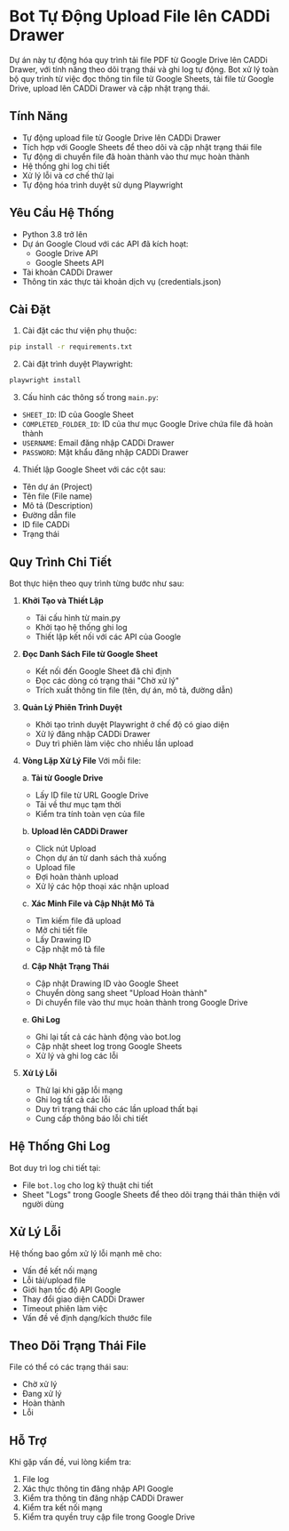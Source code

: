 # Bot Tự Động Upload File lên CADDi Drawer

Dự án này tự động hóa quy trình tải file PDF từ Google Drive lên CADDi Drawer, với tính năng theo dõi trạng thái và ghi log tự động. Bot xử lý toàn bộ quy trình từ việc đọc thông tin file từ Google Sheets, tải file từ Google Drive, upload lên CADDi Drawer và cập nhật trạng thái.

## Tính Năng

- Tự động upload file từ Google Drive lên CADDi Drawer
- Tích hợp với Google Sheets để theo dõi và cập nhật trạng thái file
- Tự động di chuyển file đã hoàn thành vào thư mục hoàn thành
- Hệ thống ghi log chi tiết
- Xử lý lỗi và cơ chế thử lại
- Tự động hóa trình duyệt sử dụng Playwright

## Yêu Cầu Hệ Thống

- Python 3.8 trở lên
- Dự án Google Cloud với các API đã kích hoạt:
  - Google Drive API
  - Google Sheets API
- Tài khoản CADDi Drawer
- Thông tin xác thực tài khoản dịch vụ (credentials.json)

## Cài Đặt

1. Cài đặt các thư viện phụ thuộc:
```bash
pip install -r requirements.txt
```

2. Cài đặt trình duyệt Playwright:
```bash
playwright install
```

3. Cấu hình các thông số trong `main.py`:
- `SHEET_ID`: ID của Google Sheet
- `COMPLETED_FOLDER_ID`: ID của thư mục Google Drive chứa file đã hoàn thành
- `USERNAME`: Email đăng nhập CADDi Drawer
- `PASSWORD`: Mật khẩu đăng nhập CADDi Drawer

4. Thiết lập Google Sheet với các cột sau:
- Tên dự án (Project)
- Tên file (File name)
- Mô tả (Description)
- Đường dẫn file
- ID file CADDi
- Trạng thái

## Quy Trình Chi Tiết

Bot thực hiện theo quy trình từng bước như sau:

1. **Khởi Tạo và Thiết Lập**
   - Tải cấu hình từ main.py
   - Khởi tạo hệ thống ghi log
   - Thiết lập kết nối với các API của Google

2. **Đọc Danh Sách File từ Google Sheet**
   - Kết nối đến Google Sheet đã chỉ định
   - Đọc các dòng có trạng thái "Chờ xử lý"
   - Trích xuất thông tin file (tên, dự án, mô tả, đường dẫn)

3. **Quản Lý Phiên Trình Duyệt**
   - Khởi tạo trình duyệt Playwright ở chế độ có giao diện
   - Xử lý đăng nhập CADDi Drawer
   - Duy trì phiên làm việc cho nhiều lần upload

4. **Vòng Lặp Xử Lý File**
   Với mỗi file:
   
   a. **Tải từ Google Drive**
   - Lấy ID file từ URL Google Drive
   - Tải về thư mục tạm thời
   - Kiểm tra tính toàn vẹn của file
   
   b. **Upload lên CADDi Drawer**
   - Click nút Upload
   - Chọn dự án từ danh sách thả xuống
   - Upload file
   - Đợi hoàn thành upload
   - Xử lý các hộp thoại xác nhận upload
   
   c. **Xác Minh File và Cập Nhật Mô Tả**
   - Tìm kiếm file đã upload
   - Mở chi tiết file
   - Lấy Drawing ID
   - Cập nhật mô tả file
   
   d. **Cập Nhật Trạng Thái**
   - Cập nhật Drawing ID vào Google Sheet
   - Chuyển dòng sang sheet "Upload Hoàn thành"
   - Di chuyển file vào thư mục hoàn thành trong Google Drive
   
   e. **Ghi Log**
   - Ghi lại tất cả các hành động vào bot.log
   - Cập nhật sheet log trong Google Sheets
   - Xử lý và ghi log các lỗi

5. **Xử Lý Lỗi**
   - Thử lại khi gặp lỗi mạng
   - Ghi log tất cả các lỗi
   - Duy trì trạng thái cho các lần upload thất bại
   - Cung cấp thông báo lỗi chi tiết

## Hệ Thống Ghi Log

Bot duy trì log chi tiết tại:
- File `bot.log` cho log kỹ thuật chi tiết
- Sheet "Logs" trong Google Sheets để theo dõi trạng thái thân thiện với người dùng

## Xử Lý Lỗi

Hệ thống bao gồm xử lý lỗi mạnh mẽ cho:
- Vấn đề kết nối mạng
- Lỗi tải/upload file
- Giới hạn tốc độ API Google
- Thay đổi giao diện CADDi Drawer
- Timeout phiên làm việc
- Vấn đề về định dạng/kích thước file

## Theo Dõi Trạng Thái File

File có thể có các trạng thái sau:
- Chờ xử lý
- Đang xử lý
- Hoàn thành
- Lỗi

## Hỗ Trợ

Khi gặp vấn đề, vui lòng kiểm tra:
1. File log
2. Xác thực thông tin đăng nhập API Google
3. Kiểm tra thông tin đăng nhập CADDi Drawer
4. Kiểm tra kết nối mạng
5. Kiểm tra quyền truy cập file trong Google Drive 